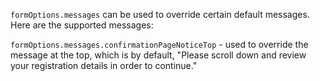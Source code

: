 `formOptions.messages` can be used to override certain default messages. Here are the supported messages:

`formOptions.messages.confirmationPageNoticeTop` - used to override the message at the top, which is by default, "Please scroll down and review your registration details in order to continue."